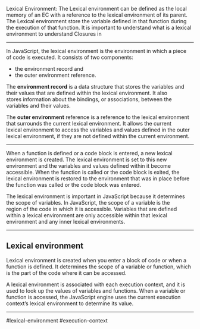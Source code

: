 Lexical Environment: The Lexical environment can be defined as the local memory of an EC with a reference to the lexical environment of its parent. The Lexical environment store the variable defined in that function during the execution of that function. It is important to understand what is a lexical environment to understand Closures in


***

In JavaScript, the lexical environment is the environment in which a piece  
of code is executed. It consists of two components:

-   the environment record and
-   the outer environment reference.

The **environment record** is a data structure that stores the variables and  
their values that are defined within the lexical environment. It also  
stores information about the bindings, or associations, between the  
variables and their values.

The **outer environment** reference is a reference to the lexical environment  
that surrounds the current lexical environment. It allows the current  
lexical environment to access the variables and values defined in the outer  
lexical environment, if they are not defined within the current environment.
***
When a function is defined or a code block is entered, a new lexical  
environment is created. The lexical environment is set to this new  
environment and the variables and values defined within it become  
accessible. When the function is called or the code block is exited, the  
lexical environment is restored to the environment that was in place before the function was called or the code block was entered.

The lexical environment is important in JavaScript because it determines  
the scope of variables. In JavaScript, the scope of a variable is the  
region of the code in which it is accessible. Variables that are defined  
within a lexical environment are only accessible within that lexical  
environment and any inner lexical environments.
***
## Lexical environment

Lexical environment is created when you enter a block of code or when a function is defined. It determines the scope of a variable or function, which is the part of the code where it can be accessed.

A lexical environment is associated with each execution context, and it is used to look up the values of variables and functions. When a variable or function is accessed, the JavaScript engine uses the current execution context’s lexical environment to determine its value.
***

#lexical-environment
#execution-context 
